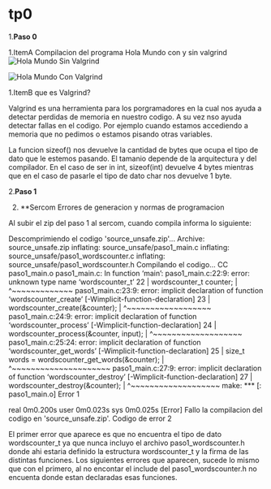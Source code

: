 # tp0

1.**Paso 0**

  1.ItemA
  Compilacion del programa Hola Mundo con y sin valgrind
    ![Hola Mundo Sin Valgrind](https://github.com/agustinaa235/tp0/blob/master/HolaMundoSinValgrind.png)
    
  
   ![Hola Mundo Con Valgrind](/home/agustina/Imágenes/HolaMundoConValgrind.png)
    
 1.ItemB
 que es Valgrind?
 
 Valgrind es una herramienta para los porgramadores en la cual nos ayuda a detectar perdidas de memoria en nuestro codigo.
 A su vez nso ayuda detectar fallas en el codigo. Por ejemplo cuando estamos accediendo a memoria que no pedimos o estamos
 pisando otras variables.
 
 La funcion sizeof() nos devuelve la cantidad de bytes que ocupa el tipo de dato que le estemos pasando.
 El tamanio depende de la arquitectura y del compilador.
 En el caso de ser in int, sizeof(int) devuelve 4 bytes mientras que en el caso de pasarle el tipo de dato char 
 nos devuelve 1 byte.
 
 
 2.**Paso 1**
 
   2. **Sercom Errores de generacion y normas de programacion
   
   Al subir el zip del paso 1 al sercom, cuando compila informa lo siguiente:
   
   Descomprimiendo el codigo 'source_unsafe.zip'...
Archive:  source_unsafe.zip
  inflating: source_unsafe/paso1_main.c
  inflating: source_unsafe/paso1_wordscounter.c
  inflating: source_unsafe/paso1_wordscounter.h
Compilando el codigo...
  CC  paso1_main.o
paso1_main.c: In function ‘main’:
paso1_main.c:22:9: error: unknown type name ‘wordscounter_t’
   22 |         wordscounter_t counter;
      |         ^~~~~~~~~~~~~~
paso1_main.c:23:9: error: implicit declaration of function ‘wordscounter_create’ [-Wimplicit-function-declaration]
   23 |         wordscounter_create(&counter);
      |         ^~~~~~~~~~~~~~~~~~~
paso1_main.c:24:9: error: implicit declaration of function ‘wordscounter_process’ [-Wimplicit-function-declaration]
   24 |         wordscounter_process(&counter, input);
      |         ^~~~~~~~~~~~~~~~~~~~
paso1_main.c:25:24: error: implicit declaration of function ‘wordscounter_get_words’ [-Wimplicit-function-declaration]
   25 |         size_t words = wordscounter_get_words(&counter);
      |                        ^~~~~~~~~~~~~~~~~~~~~~
paso1_main.c:27:9: error: implicit declaration of function ‘wordscounter_destroy’ [-Wimplicit-function-declaration]
   27 |         wordscounter_destroy(&counter);
      |         ^~~~~~~~~~~~~~~~~~~~
make: *** [<builtin>: paso1_main.o] Error 1

real    0m0.200s
user    0m0.023s
sys     0m0.025s
[Error] Fallo la compilacion del codigo en 'source_unsafe.zip'. Codigo de error 2

El primer error que aparece es que no encuentra el tipo de dato wordscounter_t ya que nunca incluyo el archivo paso1_wordscounter.h donde ahi 
estaria definido la estructura wordscounter_t y la firma de las distintas funciones.
Los siguientes errores que aparecen, sucede lo mismo que con el primero, al no encontar el include del paso1_wordscounter.h no encuenta donde estan declaradas esas funciones.

 
 
 
